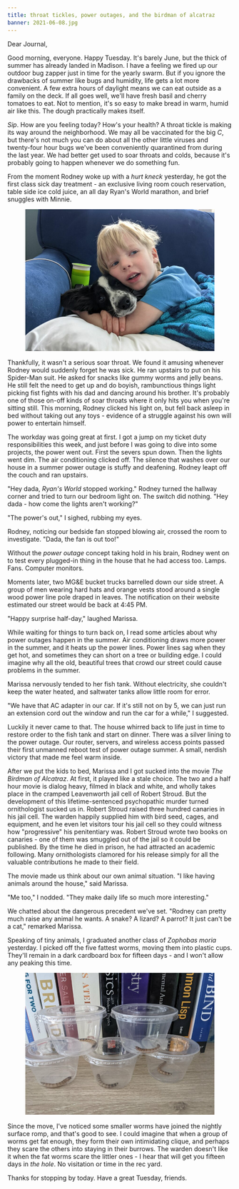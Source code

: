 ```yaml
---
title: throat tickles, power outages, and the birdman of alcatraz
banner: 2021-06-08.jpg
---
```


Dear Journal,

Good morning, everyone.  Happy Tuesday.  It's barely June, but the
thick of summer has already landed in Madison.  I have a feeling we
fired up our outdoor bug zapper just in time for the yearly swarm.
But if you ignore the drawbacks of summer like bugs and humidity, life
gets a lot more convenient.  A few extra hours of daylight means we
can eat outside as a family on the deck.  If all goes well, we'll have
fresh basil and cherry tomatoes to eat.  Not to mention, it's so easy
to make bread in warm, humid air like this.  The dough practically
makes itself.

_Sip_.  How are you feeling today?  How's your health?  A throat
tickle is making its way around the neighborhood.  We may all be
vaccinated for the big _C_, but there's not much you can do about all
the other little viruses and twenty-four hour bugs we've been
conveniently quarantined from during the last year.  We had better get
used to soar throats and colds, because it's probably going to happen
whenever we do something fun.

From the moment Rodney woke up with a _hurt kneck_ yesterday, he got
the first class sick day treatment - an exclusive living room couch
reservation, table side ice cold juice, an all day Ryan's World
marathon, and brief snuggles with Minnie.

<figure>
  <a href="/images/2021-06-08-snuggles.jpg">
    <img alt="snuggles" src="/images/2021-06-08-snuggles.jpg"/>
  </a>
</figure>

Thankfully, it wasn't a serious soar throat.  We found it amusing
whenever Rodney would suddenly forget he was sick.  He ran upstairs to
put on his Spider-Man suit.  He asked for snacks like gummy worms and
jelly beans.  He still felt the need to get up and do boyish,
rambunctious things light picking fist fights with his dad and dancing
around his brother.  It's probably one of those on-off kinds of soar
throats where it only hits you when you're sitting still.  This
morning, Rodney clicked his light on, but fell back asleep in bed
without taking out any toys - evidence of a struggle against his own
will power to entertain himself.

The workday was going great at first.  I got a jump on my ticket duty
responsibilities this week, and just before I was going to dive into
some projects, the power went out.  First the severs spun down.  Then
the lights went dim.  The air conditioning clicked off.  The silence
that washes over our house in a summer power outage is stuffy and
deafening.  Rodney leapt off the couch and ran upstairs.

"Hey dada, _Ryan's World_ stopped working."  Rodney turned the hallway
corner and tried to turn our bedroom light on.  The switch did
nothing.  "Hey dada - how come the lights aren't working?"

"The power's out," I sighed, rubbing my eyes.

Rodney, noticing our bedside fan stopped blowing air, crossed the room
to investigate.  "Dada, the fan is out too!"

Without the _power outage_ concept taking hold in his brain, Rodney
went on to test every plugged-in thing in the house that he had access
too.  Lamps.  Fans.  Computer monitors.

Moments later, two MG&E bucket trucks barrelled down our side street.
A group of men wearing hard hats and orange vests stood around a
single wood power line pole draped in leaves.  The notification on
their website estimated our street would be back at 4:45 PM.

"Happy surprise half-day," laughed Marissa.

While waiting for things to turn back on, I read some articles about
why power outages happen in the summer.  Air conditioning draws more
power in the summer, and it heats up the power lines.  Power lines sag
when they get hot, and sometimes they can short on a tree or building
edge.  I could imagine why all the old, beautiful trees that crowd our
street could cause problems in the summer.

Marissa nervously tended to her fish tank.  Without electricity, she
couldn't keep the water heated, and saltwater tanks allow little room
for error.

"We have that AC adapter in our car.  If it's still not on by 5, we
can just run an extension cord out the window and run the car for a
while," I suggested.

Luckily it never came to that.  The house whirred back to life just in
time to restore order to the fish tank and start on dinner.  There was
a silver lining to the power outage.  Our router, servers, and
wireless access points passed their first unmanned reboot test of
power outage summer.  A small, nerdish victory that made me feel warm
inside.

After we put the kids to bed, Marissa and I got sucked into the movie
_The Birdman of Alcatraz_.  At first, it played like a stale choice.
The two and a half hour movie is dialog heavy, filmed in black and
white, and wholly takes place in the cramped Leavenworth jail cell of
Robert Stroud.  But the development of this lifetime-sentenced
psychopathic murder turned ornithologist sucked us in.  Robert Stroud
raised three hundred canaries in his jail cell.  The warden happily
supplied him with bird seed, cages, and equipment, and he even let
visitors tour his jail cell so they could witness how "progressive"
his penitentiary was.  Robert Stroud wrote two books on canaries - one
of them was smuggled out of the jail so it could be published.  By the
time he died in prison, he had attracted an academic following.  Many
ornithologists clamored for his release simply for all the valuable
contributions he made to their field.

The movie made us think about our own animal situation.  "I like
having animals around the house," said Marissa.

"Me too," I nodded.  "They make daily life so much more interesting."

We chatted about the dangerous precedent we've set.  "Rodney can
pretty much raise any animal he wants.  A snake?  A lizard?  A parrot?
It just can't be a cat," remarked Marissa.

Speaking of tiny animals, I graduated another class of _Zophobas
moria_ yesterday.  I picked off the five fattest worms, moving them
into plastic cups.  They'll remain in a dark cardboard box for fifteen
days - and I won't allow any peaking this time.

<figure>
  <a href="/images/2021-06-08-worms.jpg">
    <img alt="worms" src="/images/2021-06-08-worms.jpg"/>
  </a>
</figure>

Since the move, I've noticed some smaller worms have joined the
nightly surface romp, and that's good to see.  I could imagine that
when a group of worms get fat enough, they form their own intimidating
clique, and perhaps they scare the others into staying in their
burrows.  The warden doesn't like it when the fat worms scare the
littler ones - I hear that will get you fifteen days in _the hole_.
No visitation or time in the rec yard.

Thanks for stopping by today.  Have a great Tuesday, friends.
